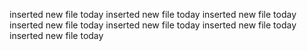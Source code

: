 inserted new file today
inserted new file today
inserted new file today
inserted new file today
inserted new file today
inserted new file today
inserted new file today
